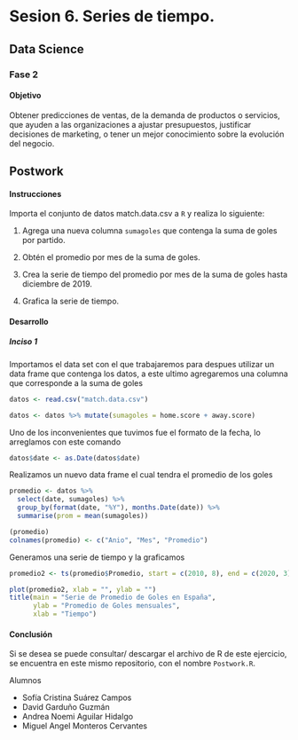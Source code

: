 # Sesion 6. Series de tiempo.
## Data Science
### Fase 2


#### Objetivo

Obtener predicciones de ventas, de la demanda de productos o servicios, que ayuden a las organizaciones a ajustar presupuestos, justificar decisiones de marketing, o tener un mejor conocimiento sobre la evolución del negocio.

## Postwork

#### Instrucciones

Importa el conjunto de datos match.data.csv a `R` y realiza lo siguiente:

1. Agrega una nueva columna `sumagoles` que contenga la suma de goles por partido.

2. Obtén el promedio por mes de la suma de goles.

3. Crea la serie de tiempo del promedio por mes de la suma de goles hasta diciembre de 2019.

4. Grafica la serie de tiempo.


#### Desarrollo
##### Inciso 1

Importamos el data set con el que trabajaremos para despues utilizar un data frame que contenga los datos, a este ultimo agregaremos una columna que corresponde a la suma de goles
```R
datos <- read.csv("match.data.csv")

datos <- datos %>% mutate(sumagoles = home.score + away.score)
```
Uno de los inconvenientes que tuvimos fue el formato de la fecha, lo arreglamos con este comando
```R
datos$date <- as.Date(datos$date)
```
Realizamos un nuevo data frame el cual tendra el promedio de los goles 

```R
promedio <- datos %>% 
  select(date, sumagoles) %>% 
  group_by(format(date, "%Y"), months.Date(date)) %>% 
  summarise(prom = mean(sumagoles))

(promedio)
colnames(promedio) <- c("Anio", "Mes", "Promedio")
```
Generamos una serie de tiempo y la graficamos
```R
promedio2 <- ts(promedio$Promedio, start = c(2010, 8), end = c(2020, 3), frequency = 12)

plot(promedio2, xlab = "", ylab = "")
title(main = "Serie de Promedio de Goles en España",
      ylab = "Promedio de Goles mensuales",
      xlab = "Tiempo")
```

#### Conclusión

Si se desea se puede consultar/ descargar el archivo de R de este ejercicio, se encuentra en este mismo repositorio, con el nombre `Postwork.R`.

Alumnos 
* Sofía Cristina Suárez Campos
* David Garduño Guzmán
* Andrea Noemi Aguilar Hidalgo
* Miguel Angel Monteros Cervantes
